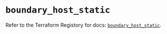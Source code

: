 # `boundary_host_static`

Refer to the Terraform Registory for docs: [`boundary_host_static`](https://registry.terraform.io/providers/hashicorp/boundary/1.1.12/docs/resources/host_static).

